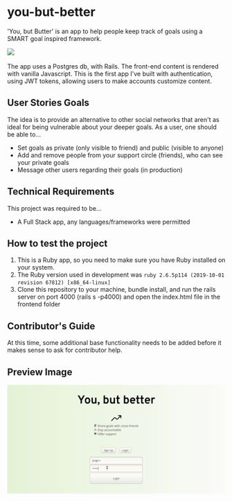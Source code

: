 # you-but-better
'You, but Butter' is an app to help people keep track of goals using a SMART goal inspired framework.

![](overview.gif)

The app uses a Postgres db, with Rails.
The front-end content is rendered with vanilla Javascript.
This is the first app I've built with authentication, using JWT tokens, allowing users to make accounts customize content.


## User Stories Goals
The idea is to provide an alternative to other social networks that aren't as ideal for being vulnerable about your deeper goals.
As a user, one should be able to...
- Set goals as private (only visible to friend) and public (visible to anyone)
- Add and remove people from your support circle (friends), who can see your private goals
- Message other users regarding their goals (in production)


## Technical Requirements
This project was required to be...
- A Full Stack app, any languages/frameworks were permitted

## How to test the project
1. This is a Ruby app, so you need to make sure you have Ruby installed on your system.
2. The Ruby version used in development was `ruby 2.6.5p114 (2019-10-01 revision 67812) [x86_64-linux]`
3. Clone this repository to your machine, bundle install, and run the rails server on port 4000 (rails s -p4000) and open the index.html file in the frontend folder

## Contributor's Guide
At this time, some additional base functionality needs to be added before it makes sense to ask for contributor help.

## Preview Image
![](image.png)
